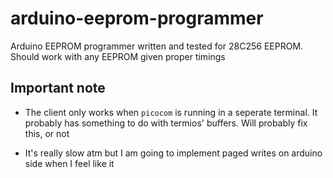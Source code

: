 # arduino-eeprom-programmer
Arduino EEPROM programmer written and tested for 28C256 EEPROM. Should work with any EEPROM given proper timings

## Important note
- The client only works when `picocom` is running in a seperate terminal. It probably has something to do with termios' buffers. Will probably fix this, or not

- It's really slow atm but I am going to implement paged writes on arduino side when I feel like it
